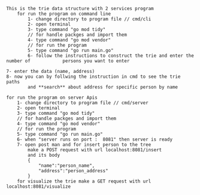 	This is the trie data structure with 2 services program
		for run the program on command line
			1- change directory to program file // cmd/cli
			2- open terminal
			3- type command "go mod tidy" 
			// for handle packges and import them
			4- type command "go mod vendor"
			// for run the program
			5- type command "go run main.go"
			6- follow the instructions to construct the trie and enter the number of 			persons you want to enter
		 
	7- enter the data (name, address)
	8- now you can by follwing the instruction in cmd to see the trie paths 
	        and **search** about address for specific person by name
	        
	for run the program on server Apis
		1- change directory to program file // cmd/server
		2- open terminal
		3- type command "go mod tidy" 
		// for handle packges and import them
		4- type command "go mod vendor"
		// for run the program
		5- type command "go run main.go"
		6- when "server runs on port :  8081" then server is ready 
		7- open post man and for insert person to the tree 
			make a POST request with url localhost:8081/insert
			and its body 
			{
				"name":"person_name",
				"address":"person_address"
			} 
		for visualize the trie make a GET request with url localhost:8081/visualize
